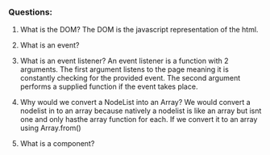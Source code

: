 ### Questions:
1. What is the DOM?
The DOM is the javascript representation of the html.

2. What is an event?

3. What is an event listener?
An event listener is a function with 2 arguments. The first argument listens to the page meaning it is constantly checking for the provided event. The second argument performs a supplied function if the event takes place.

4. Why would we convert a NodeList into an Array?
We would convert a nodelist in to an array because natively a nodelist is like an array but isnt one and only hasthe array function for each. If we convert it to an array using Array.from()
5. What is a component? 
